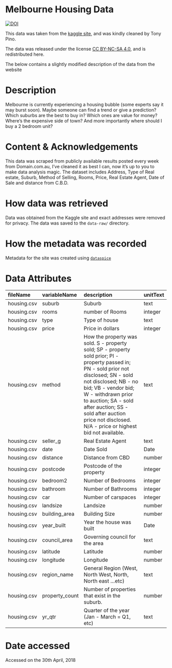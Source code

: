 
# Melbourne Housing Data

[![DOI](https://zenodo.org/badge/172044968.svg)](https://zenodo.org/badge/latestdoi/172044968)

This data was taken from the [kaggle
site](https://www.kaggle.com/anthonypino/melbourne-housing-market/version/21),
and was kindly cleaned by Tony Pino.

The data was released under the license [CC
BY-NC-SA 4.0](https://creativecommons.org/licenses/by-nc-sa/4.0/), and
is redistributed here.

The below contains a slightly modified description of the data from the
website

# Description

Melbourne is currently experiencing a housing bubble (some experts say
it may burst soon). Maybe someone can find a trend or give a prediction?
Which suburbs are the best to buy in? Which ones are value for money?
Where’s the expensive side of town? And more importantly where should I
buy a 2 bedroom unit?

# Content & Acknowledgements

This data was scraped from publicly available results posted every week
from Domain.com.au, I’ve cleaned it as best I can, now it’s up to you to
make data analysis magic. The dataset includes Address, Type of Real
estate, Suburb, Method of Selling, Rooms, Price, Real Estate Agent, Date
of Sale and distance from C.B.D.

# How data was retrieved

Data was obtained from the Kaggle site and exact addresses were removed
for privacy. The data was saved to the `data-raw/` directory.

# How the metadata was recorded

Metadata for the site was created using
[`dataspice`](https://github.com/ropenscilabs/dataspice)

# Data Attributes

| fileName    | variableName    | description                                                                                                                                                                                                                                                                                                                            | unitText |
| :---------- | :-------------- | :------------------------------------------------------------------------------------------------------------------------------------------------------------------------------------------------------------------------------------------------------------------------------------------------------------------------------------- | :------- |
| housing.csv | suburb          | Suburb                                                                                                                                                                                                                                                                                                                                 | text     |
| housing.csv | rooms           | number of Rooms                                                                                                                                                                                                                                                                                                                        | integer  |
| housing.csv | type            | Type of house                                                                                                                                                                                                                                                                                                                          | text     |
| housing.csv | price           | Price in dollars                                                                                                                                                                                                                                                                                                                       | integer  |
| housing.csv | method          | How the property was sold. S - property sold; SP - property sold prior; PI - property passed in; PN - sold prior not disclosed; SN - sold not disclosed; NB - no bid; VB - vendor bid; W - withdrawn prior to auction; SA - sold after auction; SS - sold after auction price not disclosed. N/A - price or highest bid not available. | text     |
| housing.csv | seller\_g       | Real Estate Agent                                                                                                                                                                                                                                                                                                                      | text     |
| housing.csv | date            | Date Sold                                                                                                                                                                                                                                                                                                                              | Date     |
| housing.csv | distance        | Distance from CBD                                                                                                                                                                                                                                                                                                                      | number   |
| housing.csv | postcode        | Postcode of the property                                                                                                                                                                                                                                                                                                               | integer  |
| housing.csv | bedroom2        | Number of Bedrooms                                                                                                                                                                                                                                                                                                                     | integer  |
| housing.csv | bathroom        | Number of Bathrooms                                                                                                                                                                                                                                                                                                                    | integer  |
| housing.csv | car             | Number of carspaces                                                                                                                                                                                                                                                                                                                    | integer  |
| housing.csv | landsize        | Landsize                                                                                                                                                                                                                                                                                                                               | number   |
| housing.csv | building\_area  | Building Size                                                                                                                                                                                                                                                                                                                          | number   |
| housing.csv | year\_built     | Year the house was built                                                                                                                                                                                                                                                                                                               | Date     |
| housing.csv | council\_area   | Governing council for the area                                                                                                                                                                                                                                                                                                         | text     |
| housing.csv | latitude        | Latitude                                                                                                                                                                                                                                                                                                                               | number   |
| housing.csv | longitude       | Longitude                                                                                                                                                                                                                                                                                                                              | number   |
| housing.csv | region\_name    | General Region (West, North West, North, North east …etc)                                                                                                                                                                                                                                                                              | text     |
| housing.csv | property\_count | Number of properties that exist in the suburb.                                                                                                                                                                                                                                                                                         | number   |
| housing.csv | yr\_qtr         | Quarter of the year (Jan - March = Q1, etc)                                                                                                                                                                                                                                                                                            | text     |

# Date accessed

Accessed on the 30th April, 2018
